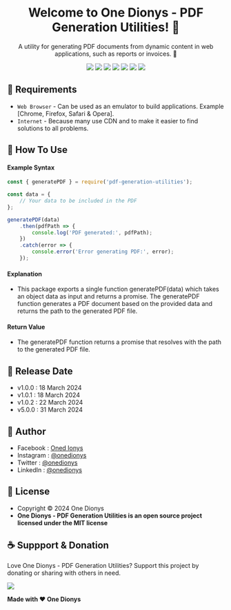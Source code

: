 <h1 align="center">Welcome to One Dionys - PDF Generation Utilities! 👋 </h1>

<p align="center">A utility for generating PDF documents from dynamic content in web applications, such as reports or invoices. 💖 </p>

<p align="center">
<img src="https://img.shields.io/github/contributors/onedionys/onedionys-pdf-generation-utilities?style=flat-square">
<img src="https://img.shields.io/github/issues/onedionys/onedionys-pdf-generation-utilities?style=flat-square">
<img src="https://img.shields.io/github/stars/onedionys/onedionys-pdf-generation-utilities?style=flat-square"> 
<img src="https://img.shields.io/github/forks/onedionys/onedionys-pdf-generation-utilities?style=flat-square">
<img src="https://img.shields.io/github/last-commit/onedionys/onedionys-pdf-generation-utilities.svg?style=flat-square">
<img src="https://img.shields.io/github/languages/code-size/onedionys/onedionys-pdf-generation-utilities?style=flat-square">
<img src="https://img.shields.io/github/license/onedionys/onedionys-pdf-generation-utilities?style=flat-square">
</p>

## 💾 Requirements

* `Web Browser` - Can be used as an emulator to build applications. Example [Chrome, Firefox, Safari & Opera].
* `Internet` - Because many use CDN and to make it easier to find solutions to all problems.

## 🎯 How To Use

#### Example Syntax

```javascript
const { generatePDF } = require('pdf-generation-utilities');

const data = {
    // Your data to be included in the PDF
};

generatePDF(data)
    .then(pdfPath => {
        console.log('PDF generated:', pdfPath);
    })
    .catch(error => {
        console.error('Error generating PDF:', error);
    });
```

#### Explanation

* This package exports a single function generatePDF(data) which takes an object data as input and returns a promise. The generatePDF function generates a PDF document based on the provided data and returns the path to the generated PDF file.

#### Return Value

* The generatePDF function returns a promise that resolves with the path to the generated PDF file.

## 📆 Release Date

* v1.0.0 : 18 March 2024
* v1.0.1 : 18 March 2024
* v1.0.2 : 22 March 2024
* v5.0.0 : 31 March 2024

## 🧑 Author

* Facebook : <a href="https://www.facebook.com/theonedionys"> Oned Ionys</a>
* Instagram : <a href="https://www.instagram.com/onedionys/"> @onedionys</a>
* Twitter : <a href="https://twitter.com/onedionys"> @onedionys</a>
* LinkedIn :  <a href="https://www.linkedin.com/in/onedionys/"> @onedionys</a>

## 📝 License

* Copyright © 2024 One Dionys
* **One Dionys - PDF Generation Utilities is an open source project licensed under the MIT license**

## ☕️ Suppport & Donation

Love One Dionys - PDF Generation Utilities? Support this project by donating or sharing with others in need.

<a href="https://www.buymeacoffee.com/onedionys"><img src="https://img.shields.io/badge/Buy_Me_A_Coffee-FFDD00?style=for-the-badge&logo=buy-me-a-coffee&logoColor=black"/> </a>

**Made with ❤️ One Dionys**
